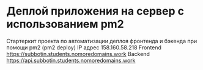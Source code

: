# Деплой приложения на сервер с использованием pm2

Стартеркит проекта по автоматизации деплоя фронтенда и бэкенда при помощи pm2 (pm2 deploy)
IP адрес 158.160.58.218
Frontend https://subbotin.students.nomoredomains.work
Backend https://api.subbotin.students.nomoredomains.work
